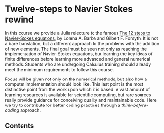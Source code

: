 # Twelve-steps to Navier Stokes rewind

In this course we provide a Julia relecture to the famous [The 12 steps to Navier-Stokes equations](https://jose.theoj.org/papers/10.21105/jose.00021), by Lorena A. Barba and Gilbert F. Forsyth. It is not a bare translation, but a different approach to the problems with the addition of new elements. The final goal must be seen not only as reaching the implementation of Navier-Stokes equations, but learning the key ideas of finite differences before learning more advanced and general numerical methods. Students who are undergoing Calculus training should already meet the minimum requirements to follow this course.

Focus will be given not only on the numerical methods, but also how a computer implementation should look like. This last point is the most distinctive point from the work upon which it is based. A vast amount of learning resources is available for scientific computing, but rare sources really provide guidance for conceiving quality and maintainable code. Here we try to contribute for better coding practices through a *think-before-coding* approach.

## Contents

<!-- 1. [Introduction to Advection in 1-D](001-advection-1d)
1. Courant-Friedrichs-Lewy Criterium
1. Stability Analysis of Advection Equation
1. Introduction to Diffusion in 1-D
1. Diffusion-Reaction Equation in 1-D
1. Burguers Equation in 1-D
1. Laplace and Poisson equations
1. Navier-Stokes Equation
1. Introduction to Finite Volume Method
1. Fundamentals of Parallel Computing -->
